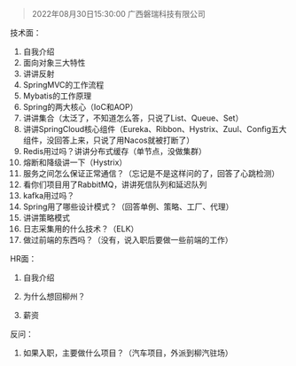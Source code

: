 

> 2022年08月30日15:30:00 广西磐瑞科技有限公司

技术面：

1. 自我介绍
2. 面向对象三大特性
3. 讲讲反射
4. SpringMVC的工作流程
5. Mybatis的工作原理
6. Spring的两大核心（IoC和AOP）
7. 讲讲集合（太泛了，不知道怎么答，只说了List、Queue、Set）
8. 讲讲SpringCloud核心组件（Eureka、Ribbon、Hystrix、Zuul、Config五大组件，没回答上来，只说了用Nacos就被打断了）
9. Redis用过吗？讲讲分布式缓存（单节点，没做集群）
10. 熔断和降级讲一下（Hystrix）
11. 服务之间怎么保证正常通信？（忘记是不是这样问的了，回答了心跳检测）
12. 看你们项目用了RabbitMQ，讲讲死信队列和延迟队列
13. kafka用过吗？
14. Spring用了哪些设计模式？（回答单例、策略、工厂、代理）
15. 讲讲策略模式
15. 日志采集用的什么技术？（ELK）
15. 做过前端的东西吗？（没有，说入职后要做一些前端的工作）

HR面：

1. 自我介绍

2. 为什么想回柳州？

3. 薪资

反问：

1. 如果入职，主要做什么项目？（汽车项目，外派到柳汽驻场）
